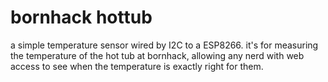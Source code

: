 # bornhack hottub 

a simple temperature sensor wired by I2C to a ESP8266. 
it's for measuring the temperature of the hot tub at bornhack,
allowing any nerd with web access to see when the temperature is exactly right for them. 
